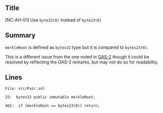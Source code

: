 ## Title
[NC-AH-01] Use `byte32(0)` instead of `byte23(0)`

## Summary
`merkleRoot` is defined as `bytes32` type but it is compared to `bytes23(0)`.

This is a different issue from the one noted in [GAS-2](https://gist.github.com/Picodes/42f9144fd8cba738f3a7098411737760#GAS-2) though it could be resolved by reflecting the GAS-2 remarks, but may not do so for readability.

## Lines
```solidity
File: src/Pair.sol

25:  bytes32 public immutable merkleRoot;

465:  if (merkleRoot == bytes23(0)) return;
```
